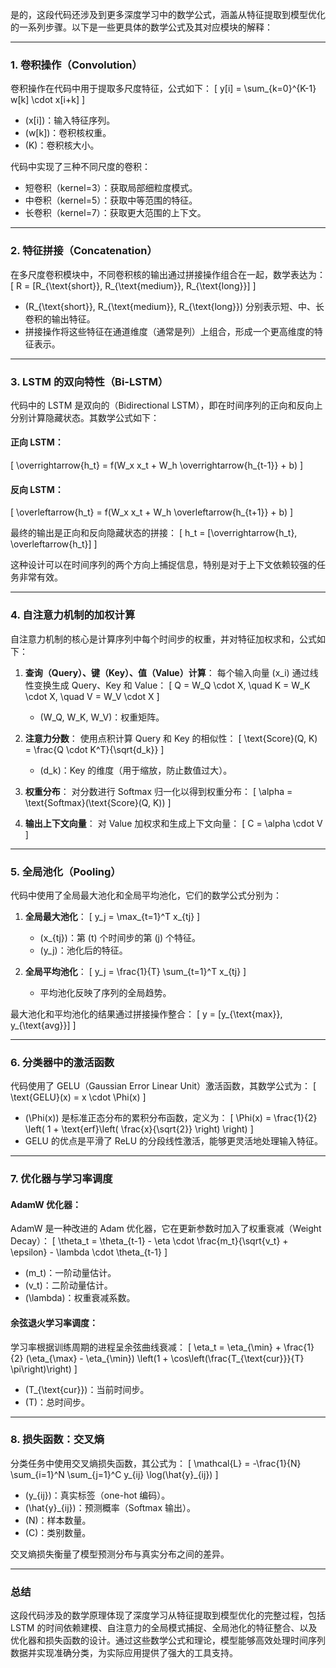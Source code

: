 是的，这段代码还涉及到更多深度学习中的数学公式，涵盖从特征提取到模型优化的一系列步骤。以下是一些更具体的数学公式及其对应模块的解释：

---

### 1. **卷积操作（Convolution）**
卷积操作在代码中用于提取多尺度特征，公式如下：
\[
y[i] = \sum_{k=0}^{K-1} w[k] \cdot x[i+k]
\]
- \(x[i]\)：输入特征序列。
- \(w[k]\)：卷积核权重。
- \(K\)：卷积核大小。

代码中实现了三种不同尺度的卷积：
- 短卷积（kernel=3）：获取局部细粒度模式。
- 中卷积（kernel=5）：获取中等范围的特征。
- 长卷积（kernel=7）：获取更大范围的上下文。

---

### 2. **特征拼接（Concatenation）**
在多尺度卷积模块中，不同卷积核的输出通过拼接操作组合在一起，数学表达为：
\[
R = [R_{\text{short}}, R_{\text{medium}}, R_{\text{long}}]
\]
- \(R_{\text{short}}, R_{\text{medium}}, R_{\text{long}}\) 分别表示短、中、长卷积的输出特征。
- 拼接操作将这些特征在通道维度（通常是列）上组合，形成一个更高维度的特征表示。

---

### 3. **LSTM 的双向特性（Bi-LSTM）**
代码中的 LSTM 是双向的（Bidirectional LSTM），即在时间序列的正向和反向上分别计算隐藏状态。其数学公式如下：

#### **正向 LSTM**：
\[
\overrightarrow{h_t} = f(W_x x_t + W_h \overrightarrow{h_{t-1}} + b)
\]

#### **反向 LSTM**：
\[
\overleftarrow{h_t} = f(W_x x_t + W_h \overleftarrow{h_{t+1}} + b)
\]

最终的输出是正向和反向隐藏状态的拼接：
\[
h_t = [\overrightarrow{h_t}, \overleftarrow{h_t}]
\]

这种设计可以在时间序列的两个方向上捕捉信息，特别是对于上下文依赖较强的任务非常有效。

---

### 4. **自注意力机制的加权计算**
自注意力机制的核心是计算序列中每个时间步的权重，并对特征加权求和，公式如下：
1. **查询（Query）、键（Key）、值（Value）计算**：
   每个输入向量 \(x_i\) 通过线性变换生成 Query、Key 和 Value：
   \[
   Q = W_Q \cdot X, \quad K = W_K \cdot X, \quad V = W_V \cdot X
   \]
   - \(W_Q, W_K, W_V\)：权重矩阵。

2. **注意力分数**：
   使用点积计算 Query 和 Key 的相似性：
   \[
   \text{Score}(Q, K) = \frac{Q \cdot K^T}{\sqrt{d_k}}
   \]
   - \(d_k\)：Key 的维度（用于缩放，防止数值过大）。

3. **权重分布**：
   对分数进行 Softmax 归一化以得到权重分布：
   \[
   \alpha = \text{Softmax}(\text{Score}(Q, K))
   \]

4. **输出上下文向量**：
   对 Value 加权求和生成上下文向量：
   \[
   C = \alpha \cdot V
   \]

---

### 5. **全局池化（Pooling）**
代码中使用了全局最大池化和全局平均池化，它们的数学公式分别为：
1. **全局最大池化**：
   \[
   y_j = \max_{t=1}^T x_{tj}
   \]
   - \(x_{tj}\)：第 \(t\) 个时间步的第 \(j\) 个特征。
   - \(y_j\)：池化后的特征。

2. **全局平均池化**：
   \[
   y_j = \frac{1}{T} \sum_{t=1}^T x_{tj}
   \]
   - 平均池化反映了序列的全局趋势。

最大池化和平均池化的结果通过拼接操作整合：
\[
y = [y_{\text{max}}, y_{\text{avg}}]
\]

---

### 6. **分类器中的激活函数**
代码使用了 GELU（Gaussian Error Linear Unit）激活函数，其数学公式为：
\[
\text{GELU}(x) = x \cdot \Phi(x)
\]
- \(\Phi(x)\) 是标准正态分布的累积分布函数，定义为：
  \[
  \Phi(x) = \frac{1}{2} \left( 1 + \text{erf}\left( \frac{x}{\sqrt{2}} \right) \right)
  \]
- GELU 的优点是平滑了 ReLU 的分段线性激活，能够更灵活地处理输入特征。

---

### 7. **优化器与学习率调度**
#### **AdamW 优化器**：
AdamW 是一种改进的 Adam 优化器，它在更新参数时加入了权重衰减（Weight Decay）：
\[
\theta_t = \theta_{t-1} - \eta \cdot \frac{m_t}{\sqrt{v_t} + \epsilon} - \lambda \cdot \theta_{t-1}
\]
- \(m_t\)：一阶动量估计。
- \(v_t\)：二阶动量估计。
- \(\lambda\)：权重衰减系数。

#### **余弦退火学习率调度**：
学习率根据训练周期的进程呈余弦曲线衰减：
\[
\eta_t = \eta_{\min} + \frac{1}{2} (\eta_{\max} - \eta_{\min}) \left(1 + \cos\left(\frac{T_{\text{cur}}}{T} \pi\right)\right)
\]
- \(T_{\text{cur}}\)：当前时间步。
- \(T\)：总时间步。

---

### 8. **损失函数：交叉熵**
分类任务中使用交叉熵损失函数，其公式为：
\[
\mathcal{L} = -\frac{1}{N} \sum_{i=1}^N \sum_{j=1}^C y_{ij} \log(\hat{y}_{ij})
\]
- \(y_{ij}\)：真实标签（one-hot 编码）。
- \(\hat{y}_{ij}\)：预测概率（Softmax 输出）。
- \(N\)：样本数量。
- \(C\)：类别数量。

交叉熵损失衡量了模型预测分布与真实分布之间的差异。

---

### 总结
这段代码涉及的数学原理体现了深度学习从特征提取到模型优化的完整过程，包括 LSTM 的时间依赖建模、自注意力的全局模式捕捉、全局池化的特征整合、以及优化器和损失函数的设计。通过这些数学公式和理论，模型能够高效处理时间序列数据并实现准确分类，为实际应用提供了强大的工具支持。
